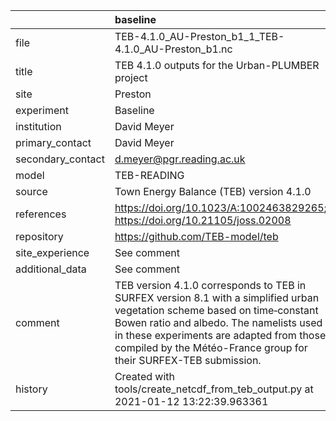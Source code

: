 |                   | baseline                                                                                                                                                                                                                                                                               |
|:------------------|:---------------------------------------------------------------------------------------------------------------------------------------------------------------------------------------------------------------------------------------------------------------------------------------|
| file              | TEB-4.1.0_AU-Preston_b1_1_TEB-4.1.0_AU-Preston_b1.nc                                                                                                                                                                                                                                   |
| title             | TEB 4.1.0 outputs for the Urban-PLUMBER project                                                                                                                                                                                                                                        |
| site              | Preston                                                                                                                                                                                                                                                                                |
| experiment        | Baseline                                                                                                                                                                                                                                                                               |
| institution       | David Meyer                                                                                                                                                                                                                                                                            |
| primary_contact   | David Meyer                                                                                                                                                                                                                                                                            |
| secondary_contact | d.meyer@pgr.reading.ac.uk                                                                                                                                                                                                                                                              |
| model             | TEB-READING                                                                                                                                                                                                                                                                            |
| source            | Town Energy Balance (TEB) version 4.1.0                                                                                                                                                                                                                                                |
| references        | https://doi.org/10.1023/A:1002463829265; https://doi.org/10.21105/joss.02008                                                                                                                                                                                                           |
| repository        | https://github.com/TEB-model/teb                                                                                                                                                                                                                                                       |
| site_experience   | See comment                                                                                                                                                                                                                                                                            |
| additional_data   | See comment                                                                                                                                                                                                                                                                            |
| comment           | TEB version 4.1.0 corresponds to TEB in SURFEX version 8.1 with a simplified urban vegetation scheme based on time‐constant Bowen ratio and albedo. The namelists used in these experiments are adapted from those compiled by the Météo-France group for their SURFEX-TEB submission. |
| history           | Created with tools/create_netcdf_from_teb_output.py at 2021-01-12 13:22:39.963361                                                                                                                                                                                                      |
